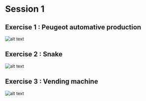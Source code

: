 # Session 1

## Exercise 1 : Peugeot automative production

![alt text][s1-ex1]

## Exercise 2 : Snake

![alt text][s1-ex2]

## Exercise 3 : Vending machine

![alt text][s1-ex3]

[s1-ex1]: https://github.com/glegoux/mdf/blob/master/2016/session1/ex1/direction.png "s1-ex1"
[s1-ex2]: https://github.com/glegoux/mdf/blob/master/2016/session1/ex2/direction.png "s1-ex2"
[s1-ex3]: https://github.com/glegoux/mdf/blob/master/2016/session1/ex3/direction.png "s1-ex3"

